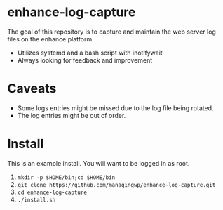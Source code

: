 # enhance-log-capture
The goal of this repository is to capture and maintain the web server log files on the enhance platform.
* Utilizes systemd and a bash script with inotifywait
* Always looking for feedback and improvement

# Caveats
* Some logs entries might be missed due to the log file being rotated.
* The log entries might be out of order.

# Install
This is an example install. You will want to be logged in as root.
1. `mkdir -p $HOME/bin;cd $HOME/bin`
2. `git clone https://github.com/managingwp/enhance-log-capture.git`
3. `cd enhance-log-capture`
4. `./install.sh`

